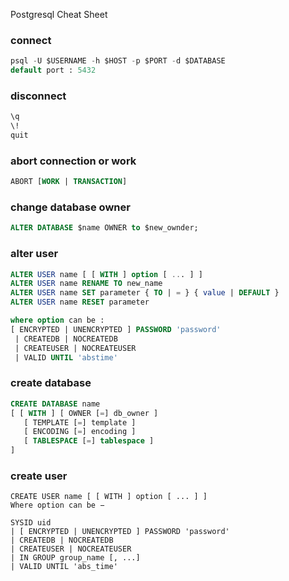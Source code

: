 Postgresql Cheat Sheet

### connect 
```sql
psql -U $USERNAME -h $HOST -p $PORT -d $DATABASE
default port : 5432
```
### disconnect
```sql
\q
\!
quit
```
### abort connection or work
```sql
ABORT [WORK | TRANSACTION]
```
### change database owner
```sql
ALTER DATABASE $name OWNER to $new_ownder;
```
### alter user
```sql
ALTER USER name [ [ WITH ] option [ ... ] ]
ALTER USER name RENAME TO new_name
ALTER USER name SET parameter { TO | = } { value | DEFAULT }
ALTER USER name RESET parameter

where option can be :
[ ENCRYPTED | UNENCRYPTED ] PASSWORD 'password'
 | CREATEDB | NOCREATEDB
 | CREATEUSER | NOCREATEUSER
 | VALID UNTIL 'abstime'
```
### create database 
```sql
CREATE DATABASE name
[ [ WITH ] [ OWNER [=] db_owner ]
   [ TEMPLATE [=] template ]
   [ ENCODING [=] encoding ]
   [ TABLESPACE [=] tablespace ] 
]
```
### create user
```
CREATE USER name [ [ WITH ] option [ ... ] ]
Where option can be −

SYSID uid
| [ ENCRYPTED | UNENCRYPTED ] PASSWORD 'password'
| CREATEDB | NOCREATEDB
| CREATEUSER | NOCREATEUSER
| IN GROUP group_name [, ...]
| VALID UNTIL 'abs_time'
```
